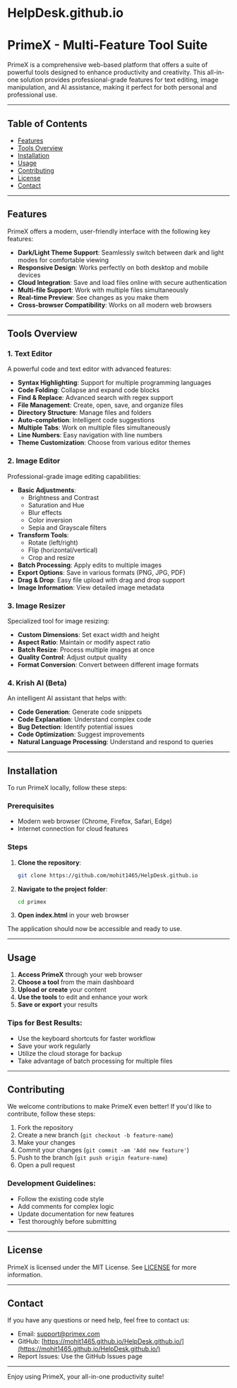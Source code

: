# HelpDesk.github.io

# PrimeX - Multi-Feature Tool Suite

PrimeX is a comprehensive web-based platform that offers a suite of powerful tools designed to enhance productivity and creativity. This all-in-one solution provides professional-grade features for text editing, image manipulation, and AI assistance, making it perfect for both personal and professional use.

---

## Table of Contents

- [Features](#features)
- [Tools Overview](#tools-overview)
- [Installation](#installation)
- [Usage](#usage)
- [Contributing](#contributing)
- [License](#license)
- [Contact](#contact)

---

## Features

PrimeX offers a modern, user-friendly interface with the following key features:

- **Dark/Light Theme Support**: Seamlessly switch between dark and light modes for comfortable viewing
- **Responsive Design**: Works perfectly on both desktop and mobile devices
- **Cloud Integration**: Save and load files online with secure authentication
- **Multi-file Support**: Work with multiple files simultaneously
- **Real-time Preview**: See changes as you make them
- **Cross-browser Compatibility**: Works on all modern web browsers

---

## Tools Overview

### 1. Text Editor
A powerful code and text editor with advanced features:
- **Syntax Highlighting**: Support for multiple programming languages
- **Code Folding**: Collapse and expand code blocks
- **Find & Replace**: Advanced search with regex support
- **File Management**: Create, open, save, and organize files
- **Directory Structure**: Manage files and folders
- **Auto-completion**: Intelligent code suggestions
- **Multiple Tabs**: Work on multiple files simultaneously
- **Line Numbers**: Easy navigation with line numbers
- **Theme Customization**: Choose from various editor themes

### 2. Image Editor
Professional-grade image editing capabilities:
- **Basic Adjustments**:
  - Brightness and Contrast
  - Saturation and Hue
  - Blur effects
  - Color inversion
  - Sepia and Grayscale filters
- **Transform Tools**:
  - Rotate (left/right)
  - Flip (horizontal/vertical)
  - Crop and resize
- **Batch Processing**: Apply edits to multiple images
- **Export Options**: Save in various formats (PNG, JPG, PDF)
- **Drag & Drop**: Easy file upload with drag and drop support
- **Image Information**: View detailed image metadata

### 3. Image Resizer
Specialized tool for image resizing:
- **Custom Dimensions**: Set exact width and height
- **Aspect Ratio**: Maintain or modify aspect ratio
- **Batch Resize**: Process multiple images at once
- **Quality Control**: Adjust output quality
- **Format Conversion**: Convert between different image formats

### 4. Krish AI (Beta)
An intelligent AI assistant that helps with:
- **Code Generation**: Generate code snippets
- **Code Explanation**: Understand complex code
- **Bug Detection**: Identify potential issues
- **Code Optimization**: Suggest improvements
- **Natural Language Processing**: Understand and respond to queries

---

## Installation

To run PrimeX locally, follow these steps:

### Prerequisites
- Modern web browser (Chrome, Firefox, Safari, Edge)
- Internet connection for cloud features

### Steps

1. **Clone the repository**:
    ```bash
    git clone https://github.com/mohit1465/HelpDesk.github.io
    ```

2. **Navigate to the project folder**:
    ```bash
    cd primex
    ```

3. **Open index.html** in your web browser

The application should now be accessible and ready to use.

---

## Usage

1. **Access PrimeX** through your web browser
2. **Choose a tool** from the main dashboard
3. **Upload or create** your content
4. **Use the tools** to edit and enhance your work
5. **Save or export** your results

### Tips for Best Results:
- Use the keyboard shortcuts for faster workflow
- Save your work regularly
- Utilize the cloud storage for backup
- Take advantage of batch processing for multiple files

---

## Contributing

We welcome contributions to make PrimeX even better! If you'd like to contribute, follow these steps:

1. Fork the repository
2. Create a new branch (`git checkout -b feature-name`)
3. Make your changes
4. Commit your changes (`git commit -am 'Add new feature'`)
5. Push to the branch (`git push origin feature-name`)
6. Open a pull request

### Development Guidelines:
- Follow the existing code style
- Add comments for complex logic
- Update documentation for new features
- Test thoroughly before submitting

---

## License

PrimeX is licensed under the MIT License. See [LICENSE](LICENSE) for more information.

---

## Contact

If you have any questions or need help, feel free to contact us:

- Email: support@primex.com
- GitHub: [https://mohit1465.github.io/HelpDesk.github.io/](https://mohit1465.github.io/HelpDesk.github.io/)
- Report Issues: Use the GitHub Issues page

---

Enjoy using PrimeX, your all-in-one productivity suite!
